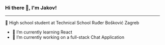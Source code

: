 ### Hi there 👋, I'm Jakov!
---

🏫 High school student at Technical School Ruđer Bošković Zagreb
- 🌱 I’m currently learning React
- 🔭 I’m currently working on a full-stack Chat Application

<!--
**jacob6707/jacob6707** is a ✨ _special_ ✨ repository because its `README.md` (this file) appears on your GitHub profile.

Here are some ideas to get you started:

- 🔭 I’m currently working on ...
- 🌱 I’m currently learning ...
- 👯 I’m looking to collaborate on ...
- 🤔 I’m looking for help with ...
- 💬 Ask me about ...
- 📫 How to reach me: ...
- 😄 Pronouns: ...
- ⚡ Fun fact: ...
-->
